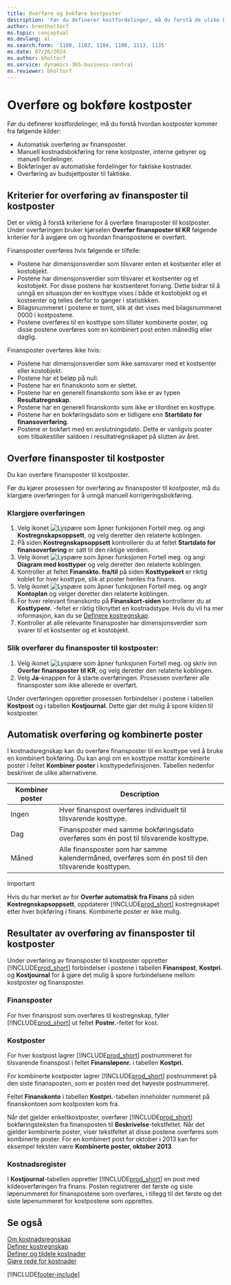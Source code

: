 ```yaml
---
title: Overføre og bokføre kostposter
description: 'Før du definerer kostfordelinger, må du forstå de ulike kildene kostposter kommer fra.'
author: brentholtorf
ms.topic: conceptual
ms.devlang: al
ms.search.form: '1100, 1103, 1104, 1108, 1113, 1135'
ms.date: 07/26/2024
ms.author: bholtorf
ms.service: dynamics-365-business-central
ms.reviewer: bholtorf
---
```


# <a name="transferring-and-posting-cost-entries"></a>Overføre og bokføre kostposter

Før du definerer kostfordelinger, må du forstå hvordan kostposter kommer fra følgende kilder:  

- Automatisk overføring av finansposter.  
- Manuell kostnadsbokføring for rene kostposter, interne gebyrer og manuell fordelinger.  
- Bokføringer av automatiske fordelinger for faktiske kostnader.  
- Overføring av budsjettposter til faktiske.

## <a name="criteria-for-transferring-general-ledger-entries-to-cost-entries"></a>Kriterier for overføring av finansposter til kostposter

Det er viktig å forstå kriteriene for å overføre finansposter til kostposter. Under overføringen bruker kjørselen **Overfør finansposter til KR** følgende kriterier for å avgjøre om og hvordan finanspostene er overført.  

Finansposter overføres hvis følgende er tilfelle:  

- Postene har dimensjonsverdier som tilsvarer enten et kostsenter eller et kostobjekt.  
- Postene har dimensjonsverdier som tilsvarer et kostsenter og et kostobjekt. For disse postene har kostsenteret forrang. Dette bidrar til å unngå en situasjon der en kosttype vises i både et kostobjekt og et kostsenter og telles derfor to ganger i statistikken.  
- Bilagsnummeret i postene er tomt, slik at det vises med bilagsnummeret 0000 i kostpostene.  
- Postene overføres til en kosttype som tillater kombinerte poster, og disse postene overføres som en kombinert post enten månedlig eller daglig.  

Finansposter overføres ikke hvis:  

- Postene har dimensjonsverdier som ikke samsvarer med et kostsenter eller kostobjekt.  
- Postene har et beløp på null.  
- Postene har en finanskonto som er slettet.  
- Postene har en generell finanskonto som ikke er av typen **Resultatregnskap**.  
- Postene har en generell finanskonto som ikke er tilordnet en kosttype.  
- Postene har en bokføringsdato som er tidligere enn **Startdato for finansoverføring**.  
- Postene er bokført med en avslutningsdato. Dette er vanligvis poster som tilbakestiller saldoen i resultatregnskapet på slutten av året.

## <a name="transferring-general-ledger-entries-to-cost-entries"></a>Overføre finansposter til kostposter

Du kan overføre finansposter til kostposter.  

Før du kjører prosessen for overføring av finansposter til kostposter, må du klargjøre overføringen for å unngå manuell korrigeringsbokføring.  

### <a name="to-prepare-the-transfer"></a>Klargjøre overføringen

1.  Velg ikonet ![Lyspære som åpner funksjonen Fortell meg.](media/ui-search/search_small.png "Fortell hva du vil gjøre") og angi **Kostregnskapsoppsett**, og velg deretter den relaterte koblingen.  
2.  På siden **Kostregnskapsoppsett** kontrollerer du at feltet **Startdato for finansoverføring** er satt til den riktige verdien.  
3.  Velg ikonet ![Lyspære som åpner funksjonen Fortell meg.](media/ui-search/search_small.png "Fortell hva du vil gjøre") og angi **Diagram med kosttyper** og velg deretter den relaterte koblingen.  
4.  Kontroller at feltet **Finanskto. fra/til** på siden **Kosttypekort** er riktig koblet for hver kosttype, slik at poster hentes fra finans.  
5.  Velg ikonet ![Lyspære som åpner funksjonen Fortell meg.](media/ui-search/search_small.png "Fortell hva du vil gjøre") og angir **Kontoplan** og velger deretter den relaterte koblingen.  
6.  For hver relevant finanskonto på **Finanskort-siden** kontrollerer du at **Kosttypenr.** -feltet er riktig tilknyttet en kostnadstype. Hvis du vil ha mer informasjon, kan du se [Definere kostregnskap](finance-set-up-cost-accounting.md).  
7.  Kontroller at alle relevante finansposter har dimensjonsverdier som svarer til et kostsenter og et kostobjekt.  

### <a name="to-transfer-general-ledger-entries-to-cost-entries"></a>Slik overfører du finansposter til kostposter:

1.  Velg ikonet ![Lyspære som åpner funksjonen Fortell meg.](media/ui-search/search_small.png "Fortell hva du vil gjøre") og skriv inn **Overfør finansposter til KR**, og velg deretter den relaterte koblingen.  
2.  Velg **Ja**-knappen for å starte overføringen. Prosessen overfører alle finansposter som ikke allerede er overført.  

Under overføringen oppretter prosessen forbindelser i postene i tabellen **Kostpost** og i tabellen **Kostjournal**. Dette gjør det mulig å spore kilden til kostposter.

## <a name="automatic-transfer-and-combined-entries"></a>Automatisk overføring og kombinerte poster

I kostnadsregnskap kan du overføre finansposter til en kosttype ved å bruke en kombinert bokføring. Du kan angi om en kosttype mottar kombinerte poster i feltet **Kombiner poster** i kosttypedefinisjonen. Tabellen nedenfor beskriver de ulike alternativene.  

|Kombiner poster|Description|  
|---------------------|-----------------|  
|Ingen|Hver finanspost overføres individuelt til tilsvarende kosttype.|  
|Dag|Finansposter med samme bokføringsdato overføres som én post til tilsvarende kosttype.|  
|Måned|Alle finansposter som har samme kalendermåned, overføres som én post til den tilsvarende kosttypen.|  

> [!IMPORTANT]  
>  Hvis du har merket av for **Overfør automatisk fra Finans** på siden **Kostregnskapsoppsett**, oppdaterer [!INCLUDE[prod_short](includes/prod_short.md)] kostregnskapet etter hver bokføring i finans. Kombinerte poster er ikke mulig.

## <a name="results-of-transferring-general-ledger-entries-to-cost-entries"></a>Resultater av overføring av finansposter til kostposter

Under overføring av finansposter til kostposter oppretter [!INCLUDE[prod_short](includes/prod_short.md)] forbindelser i postene i tabellen **Finanspost**, **Kostpri.** og **Kostjournal** for å gjøre det mulig å spore forbindelsene mellom kostposter og finansposter.  

### <a name="general-ledger-entries"></a>Finansposter

For hver finanspost som overføres til kostregnskap, fyller [!INCLUDE[prod_short](includes/prod_short.md)] ut feltet **Postnr.**-feltet for kost.  

### <a name="cost-entries"></a>Kostposter

For hver kostpost lagrer [!INCLUDE[prod_short](includes/prod_short.md)] postnummeret for tilsvarende finanspost i feltet **Finansløpenr.** i tabellen **Kostpri.**  

For kombinerte kostposter lagrer [!INCLUDE[prod_short](includes/prod_short.md)] postnummeret på den siste finansposten, som er posten med det høyeste postnummeret.  

Feltet **Finanskonto** i tabellen **Kostpri.**-tabellen inneholder nummeret på finanskontoen som kostposten kom fra.  

Når det gjelder enkeltkostposter, overfører [!INCLUDE[prod_short](includes/prod_short.md)] bokføringsteksten fra finansposten til **Beskrivelse**-tekstfeltet. Når det gjelder kombinerte poster, viser tekstfeltet at disse postene overføres som kombinerte poster. For en kombinert post for oktober i 2013 kan for eksempel teksten være **Kombinerte poster, oktober 2013**.  

### <a name="cost-register"></a>Kostnadsregister

I **Kostjournal**-tabellen oppretter [!INCLUDE[prod_short](includes/prod_short.md)] en post med kildeoverføringen fra finans. Posten registrerer det første og siste løpenummeret for finanspostene som overføres, i tillegg til det første og det siste løpenummeret for kostpostene som opprettes.

## <a name="see-also"></a>Se også

 [Om kostnadsregnskap](finance-about-cost-accounting.md)  
 [Definer kostregnskap](finance-set-up-cost-accounting.md)  
 [Definer og tildele kostnader](finance-define-and-allocate-costs.md)  
 [Gjøre rede for kostnader](finance-manage-cost-accounting.md)


[!INCLUDE[footer-include](includes/footer-banner.md)]
